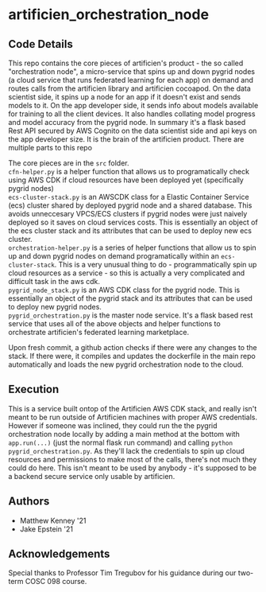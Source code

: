 # artificien_orchestration_node

## Code Details

This repo contains the core pieces of artificien's product - the so called "orchestration node", a micro-service that spins up and down pygrid nodes (a cloud service that runs federated learning for each app) on demand and routes calls from the artificien library and artificien cocoapod. On the data scientist side, it spins up a node for an app if it doesn't exist and sends models to it. On the app developer side, it sends info about models available for training to all the client devices. It also handles collating model progress and model accuracy from the pygrid node. In summary it's a flask based Rest API secured by AWS Cognito on the data scientist side and api keys on the app developer size. It is the brain of the artificien product. There are multiple parts to this repo

The core pieces are in the `src` folder. <br />
`cfn-helper.py` is a helper function that allows us to programatically check using AWS CDK if cloud resources have been deployed yet (specifically pygrid nodes) <br />
`ecs-cluster-stack.py` is an AWSCDK class for a Elastic Container Service (ecs) cluster shared by deployed pygrid node and a shared database. This avoids unneccesary VPCS/ECS clusters if pygrid nodes were just naively deployed so it saves on cloud services costs. This is essentially an object of the ecs cluster stack and its attributes that can be used to deploy new ecs cluster. <br />
`orchestration-helper.py` is a series of helper functions that allow us to spin up and down pygrid nodes on demand programatically within an `ecs-cluster-stack`. This is a very unusual thing to do - programmatically spin up cloud resources as a service - so this is actually a very complicated and difficult task in the aws cdk. <br />
`pygrid_node_stack.py` is an AWS CDK class for the pygrid node. This is essentially an object of the pygrid stack and its attributes that can be used to deploy new pygrid nodes. <br />
`pygrid_orchestration.py` is the master node service. It's a flask based rest service that uses all of the above objects and helper functions to orchestrate artificien's federated learning marketplace.

Upon fresh commit, a github action checks if there were any changes to the stack. If there were, it compiles and updates the dockerfile in the main repo automatically and loads the new pygrid orchestration node to the cloud.


## Execution

This is a service built ontop of the Artificien AWS CDK stack, and really isn't meant to be run outside of Artificien machines with proper AWS credentials. However if someone was inclined, they could run the the pygrid orchestration node locally by adding a main method at the bottom with `app.run(...)` (just the normal flask run command) and calling `python pygrid_orchestration.py`. As they'll lack the credentials to spin up cloud resources and permissions to make most of the calls, there's not much they could do here. This isn't meant to be used by anybody - it's supposed to be a backend secure service only usable by artificien.

## Authors

- Matthew Kenney '21
- Jake Epstein '21

## Acknowledgements

Special thanks to Professor Tim Tregubov for his guidance during our two-term COSC 098 course.
